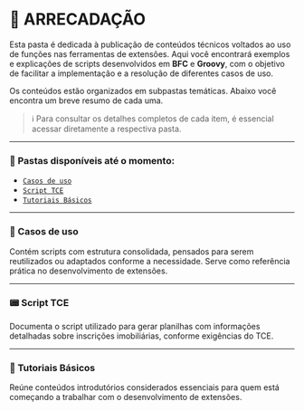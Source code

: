 # 📁 ARRECADAÇÃO

Esta pasta é dedicada à publicação de conteúdos técnicos voltados ao uso de funções nas ferramentas de extensões. Aqui você encontrará exemplos e explicações de scripts desenvolvidos em **BFC** e **Groovy**, com o objetivo de facilitar a implementação e a resolução de diferentes casos de uso.

Os conteúdos estão organizados em subpastas temáticas. Abaixo você encontra um breve resumo de cada uma.

> ℹ️ Para consultar os detalhes completos de cada item, é essencial acessar diretamente a respectiva pasta.

---

### 📂 Pastas disponíveis até o momento:

* [`Casos de uso`](https://github.com/valcaZl/Documentacao/tree/main/Arrecada%C3%A7%C3%A3o/Casos%20de%20Uso)
* [`Script TCE`](https://github.com/valcaZl/Documentacao/tree/main/Arrecada%C3%A7%C3%A3o/Script%20TCE)
* [`Tutoriais Básicos`](https://github.com/valcaZl/Documentacao/tree/main/Arrecada%C3%A7%C3%A3o/Tutorias%20B%C3%A1sicos)

---

### 🔧 Casos de uso

Contém scripts com estrutura consolidada, pensados para serem reutilizados ou adaptados conforme a necessidade. Serve como referência prática no desenvolvimento de extensões.

---

### 📟 Script TCE

Documenta o script utilizado para gerar planilhas com informações detalhadas sobre inscrições imobiliárias, conforme exigências do TCE.

---

### 📘 Tutoriais Básicos

Reúne conteúdos introdutórios considerados essenciais para quem está começando a trabalhar com o desenvolvimento de extensões.
